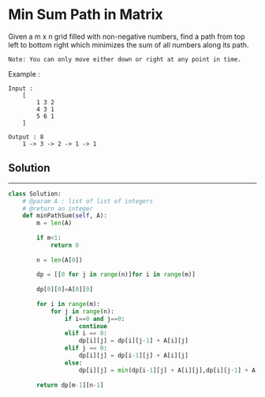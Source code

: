 <h1>Min Sum Path in Matrix</h1>

<p>
Given a m x n grid filled with non-negative numbers, find a path from top left to bottom right which minimizes the sum of all numbers along its path.

    Note: You can only move either down or right at any point in time. 
Example :

    Input : 
        [  
            1 3 2
            4 3 1
            5 6 1
        ]

    Output : 8
        1 -> 3 -> 2 -> 1 -> 1

<h2>Solution</h2>

***

```python
class Solution:
    # @param A : list of list of integers
    # @return an integer
    def minPathSum(self, A):
        m = len(A)
        
        if m<1:
            return 0
            
        n = len(A[0])
        
        dp = [[0 for j in range(n)]for i in range(m)]
        
        dp[0][0]=A[0][0]
        
        for i in range(m):
            for j in range(n):
                if i==0 and j==0:
                    continue
                elif i == 0:
                    dp[i][j] = dp[i][j-1] + A[i][j]
                elif j == 0:
                    dp[i][j] = dp[i-1][j] + A[i][j]
                else:
                    dp[i][j] = min(dp[i-1][j] + A[i][j],dp[i][j-1] + A[i][j])
                    
        return dp[m-1][n-1]
```